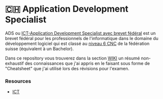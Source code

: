 # 🇨🇭 Application Development Specialist

ADS ou [ICT-Application Development Specialist avec brevet fédéral](https://www.becc.admin.ch/becc/public/bvz/beruf/show/46545) est un brevet fédéral pour les professionnels de l'informatique dans le domaine du développement logiciel qui est classé au [niveau 6 CNC](https://www.sbfi.admin.ch/sbfi/fr/home/formation/mobilite/cnc-formation-professionnelle.html) de la fédération suisse (équivalent à un Bachelor).

Dans ce repository vous trouverez dans la section [WIKI](https://github.com/richmartins/ads/wiki) un résumé non-exhaustif des connaissances que j'ai appris en le faisant sous forme de "Cheatsheet" que j'ai utilisé lors des révisions pour l'examen.

### Resources

- [ICT](https://www.ict-berufsbildung.ch/formation-continue/brevet-federal/ict-application-development-specialist)